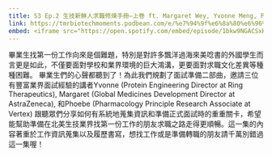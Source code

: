 ```yaml
---
title: S3 Ep.2 生技新鮮人求職修煉手冊—上卷 ft. Margaret Wey, Yvonne Meng, Phoebe Tsai
link: https://tmrbiotechmoments.podbean.com/e/%e7%94%9f%e6%8a%80%e6%96%b0%e9%ae%ae%e4%ba%ba%e6%b1%82%e8%81%b7%e4%bf%ae%e7%85%89%e6%89%8b%e5%86%8a%e2%80%94%e4%b8%8a%e5%8d%b7ft-margaret-wey-yvonne/
embed: <iframe src="https://open.spotify.com/embed/episode/1bkw9NGACSxK20N0xhOlux" width="100%" height="232" frameborder="0" allowtransparency="true" allow="encrypted-media"></iframe>
---
```


畢業生找第一份工作向來是個難題，特別是對許多飄洋過海來美唸書的外國學生而言更是如此，不僅要面對學校和業界環境的巨大鴻溝，更要面對求職文化差異等種種困難。 畢業生們的心聲都聽到了！為此我們規劃了面試準備二部曲，邀請三位有豐富業界面試經驗的講者Yvonne (Protein Engineering Director at Ring Therapeutics), Margaret (Global Medicines Development Director at AstraZeneca), 和Phoebe (Pharmacology Principle Research Associate at Vertex) 跟聽眾們分享如何有系統地蒐集資訊和準備正式面試時的重重關卡，希望能幫助準備在北美生技業界找第一份工作的朋友求職之路走得更順暢。這一集的內容著重於工作資訊蒐集以及履歷書寫，想找工作或是準備轉職的朋友請千萬別錯過這一集喔！